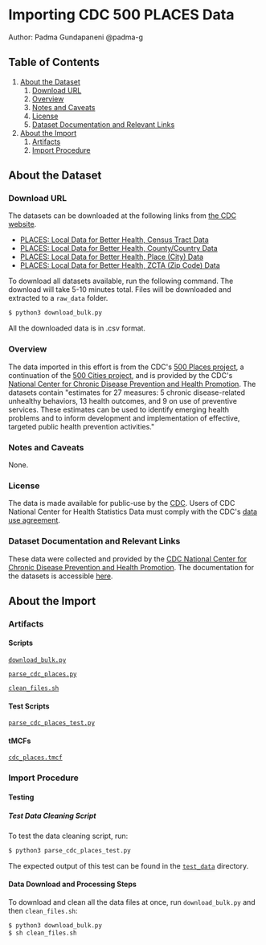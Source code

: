 # Importing CDC 500 PLACES Data

Author: Padma Gundapaneni @padma-g

## Table of Contents
1. [About the Dataset](#about-the-dataset)
    1. [Download URL](#download-url)
    2. [Overview](#overview)
    3. [Notes and Caveats](#notes-and-caveats)
    4. [License](#license)
    5. [Dataset Documentation and Relevant Links](#dataset-documentation-and-relevant-links)
2. [About the Import](#about-the-import)
    1. [Artifacts](#artifacts)
    2. [Import Procedure](#import-procedure)

## About the Dataset

### Download URL
The datasets can be downloaded at the following links from [the CDC website](https://chronicdata.cdc.gov/browse?category=500+Cities+%26+Places&sortBy=newest&utf8).
- [PLACES: Local Data for Better Health, Census Tract Data](https://chronicdata.cdc.gov/500-Cities-Places/PLACES-Local-Data-for-Better-Health-Census-Tract-D/cwsq-ngmh)
- [PLACES: Local Data for Better Health, County/Country Data](https://chronicdata.cdc.gov/500-Cities-Places/PLACES-Local-Data-for-Better-Health-County-Data-20/swc5-untb)
- [PLACES: Local Data for Better Health, Place (City) Data](https://chronicdata.cdc.gov/500-Cities-Places/PLACES-Local-Data-for-Better-Health-Place-Data-202/eav7-hnsx)
- [PLACES: Local Data for Better Health, ZCTA (Zip Code) Data](https://chronicdata.cdc.gov/500-Cities-Places/PLACES-Local-Data-for-Better-Health-ZCTA-Data-2020/qnzd-25i4)

To download all datasets available, run the following command. The download will take 5-10 minutes total. Files will be downloaded and extracted to a `raw_data` folder.
```bash
$ python3 download_bulk.py
```

All the downloaded data is in .csv format. 

### Overview
The data imported in this effort is from the CDC's [500 Places project](https://www.cdc.gov/places/about/index.html), a continuation of the [500 Cities project](https://www.cdc.gov/places/about/500-cities-2016-2019/index.html), and is provided by the CDC's [National Center for Chronic Disease Prevention and Health Promotion](https://www.cdc.gov/chronicdisease/index.htm). The datasets contain "estimates for 27 measures: 5 chronic disease-related unhealthy behaviors, 13 health outcomes, and 9 on use of preventive services. These estimates can be used to identify emerging health problems and to inform development and implementation of effective, targeted public health prevention activities."

### Notes and Caveats

None.

### License
The data is made available for public-use by the [CDC](https://www.cdc.gov/nchs/data_access/ftp_data.htm). Users of CDC National Center for Health Statistics Data must comply with the CDC's [data use agreement](https://www.cdc.gov/nchs/data_access/restrictions.htm).

### Dataset Documentation and Relevant Links
These data were collected and provided by the [CDC National Center for Chronic Disease Prevention and Health Promotion](https://www.cdc.gov/chronicdisease/index.htm). The documentation for the datasets is accessible [here](https://www.cdc.gov/places/about/index.html).

## About the Import

### Artifacts

#### Scripts
[`download_bulk.py`](https://github.com/datacommonsorg/data/blob/master/scripts/us_cdc/500_places/download_bulk.py)

[`parse_cdc_places.py`](https://github.com/datacommonsorg/data/blob/master/scripts/us_cdc/500_places/parse_cdc_places.py)

[`clean_files.sh`](https://github.com/datacommonsorg/data/blob/master/scripts/us_cdc/500_places/clean_files.sh)

#### Test Scripts
[`parse_cdc_places_test.py`](https://github.com/datacommonsorg/data/blob/master/scripts/us_cdc/500_places/parse_cdc_places_test.py)

#### tMCFs
[`cdc_places.tmcf`](https://github.com/datacommonsorg/data/blob/master/scripts/us_cdc/500_places/cdc_places.tmcf)

### Import Procedure

#### Testing

##### Test Data Cleaning Script

To test the data cleaning script, run:

```bash
$ python3 parse_cdc_places_test.py
```

The expected output of this test can be found in the [`test_data`](https://github.com/datacommonsorg/data/blob/master/scripts/us_cdc/500_places/test_data/) directory.

#### Data Download and Processing Steps

To download and clean all the data files at once, run `download_bulk.py` and then `clean_files.sh`:

```bash
$ python3 download_bulk.py
$ sh clean_files.sh
```
